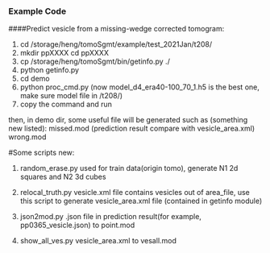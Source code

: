 ### Example Code
####Predict vesicle from a missing-wedge corrected tomogram:


1. cd /storage/heng/tomoSgmt/example/test_2021Jan/t208/
2. mkdir ppXXXX
   cd ppXXXX
3. cp /storage/heng/tomoSgmt/bin/getinfo.py ./
4. python getinfo.py
5. cd demo
6. python proc_cmd.py (now model_d4_era40-100_70_1.h5 is the best one, make sure model file in /t208/)
7. copy the command and run

then, in demo dir, some useful file will be generated such as (something new listed):
	missed.mod (prediction result compare with vesicle_area.xml)
	wrong.mod 



#Some scripts new:

1. random_erase.py
used for train data(origin tomo), generate N1 2d squares and N2 3d cubes

2. relocal_truth.py
vesicle.xml file contains vesicles out of area_file, use this script to generate vesicle_area.xml file (contained in getinfo module)

3. json2mod.py
.json file in prediction result(for example, pp0365_vesicle.json) to point.mod

4. show_all_ves.py
vesicle_area.xml to vesall.mod


